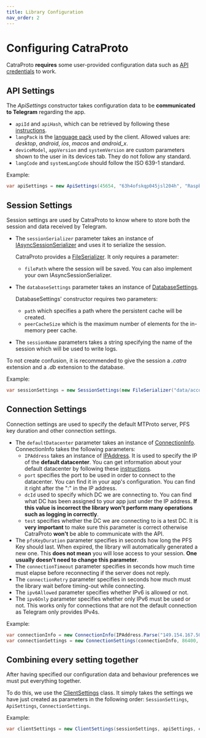 ```yaml
---
title: Library Configuration
nav_order: 2
---
```

# Configuring CatraProto
CatraProto **requires** some user-provided configuration data such as [API credentials](app_configuration.md) to work.
## API Settings
The _ApiSettings_ constructor takes configuration data to be **communicated to Telegram** regarding the app.
- `apiId` and `apiHash`, which can be retrieved by following these [instructions](app_configuration.md).
- `langPack` is the [language pack](https://telegram.org/blog/translations-iv2) used by the client. Allowed values are: _desktop_, _android_, _ios_, _macos_ and *android_x*.
- `deviceModel`, `appVersion` and `systemVersion` are custom parameters shown to the user in its devices tab. They do not follow any standard.
- `langCode` and `systemLangCode` should follow the ISO 639-1 standard.

Example:
```cs 
var apiSettings = new ApiSettings(45654, "63h4ofskqp045jsl204h", "Raspberry Pi", "1.0", "en", "tdesktop", "en", "1.0");
```
## Session Settings
Session settings are used by CatraProto to know where to store both the session and data received by Telegram.
- The `sessionSerializer` parameter takes an instance of [IAsyncSessionSerializer](https://github.com/CatraProto/Client/blob/master/src/CatraProto.Client/MTProto/Session/Interfaces/IAsyncSessionSerializer.cs) and uses it to serialize the session.

  CatraProto provides a [FileSerializer](https://github.com/CatraProto/Client/blob/master/src/CatraProto.Client/MTProto/Session/Deserializers/FileSerializer.cs).
  It only requires a parameter:
  - `filePath` where the session will be saved.
  You can also implement your own IAsyncSessionSerializer.
- The `databaseSettings` parameter takes an instance of [DatabaseSettings](https://github.com/CatraProto/Client/blob/master/src/CatraProto.Client/MTProto/Settings/DatabaseSettings.cs). 
  
    DatabaseSettings' constructor requires two parameters:
  - `path` which specifies a path where the persistent cache will be created.
  - `peerCacheSize` which is the maximum number of elements for the in-memory peer cache.
- The `sessionName` parameters takes a string specifying the name of the session which will be used to write logs.

To not create confusion, it is recommended to give the session a _.catra_ extension and a _.db_ extension to the database.

Example:
```cs 
var sessionSettings = new SessionSettings(new FileSerializer("data/accountSession.catra"), new DatabaseSettings($"data/accountData.db", 50), "Private account");
```
## Connection Settings
Connection settings are used to specify the default MTProto server, PFS key duration and other connection settings.
- The `defaultDatacenter` parameter takes an instance of [ConnectionInfo](https://github.com/CatraProto/Client/blob/master/src/CatraProto.Client/Connections/ConnectionInfo.cs).   
  ConnectionInfo takes the following parameters:
  - `IPAddress` takes an instance of [IPAddress](https://docs.microsoft.com/en-us/dotnet/api/system.net.ipaddress). It is used to specify the IP of the **default datacenter**. You can get information about your default datacenter by following these [instructions](app_configuration.md).
  - `port` specifies the port to be used in order to connect to the datacenter. You can find it in your app's configuration. You can find it right after the ":" in the IP address.
  - `dcId` used to specify which DC we are connecting to. You can find what DC has been assigned to your app just under the IP address. **If this value is incorrect the library won't perform many operations such as logging in correctly**.
  - `test` specifies whether the DC we are connecting to is a test DC. It is **very important** to make sure this parameter is correct otherwise CatraProto **won't** be able to communicate with the API. 
- The `pfsKeyDuration` parameter specifies in seconds how long the PFS Key should last. When expired, the library will automatically generated a new one. This **does not mean** you will lose access to your session. **One usually doesn't need to change this parameter**. 
- The `connectionTimeout` parameter specifies in seconds how much time must elapse before reconnecting if the server does not reply.
- The `connectionRetry` parameter specifies in seconds how much must the library wait before timing-out while connecting. 
- The `ipv6Allowed` parameter specifies whether IPv6 is allowed or not.
- The `ipv6Only` parameter specifies whether only IPv6 must be used or not. This works only for connections that are not the default connection as Telegram only provides IPv4s.

Example:
```cs 
var connectionInfo = new ConnectionInfo(IPAddress.Parse("149.154.167.50"), 443, 2, false);
var connectionSettings = new ConnectionSettings(connectionInfo, 86400, 25, 15, false, false);
```

## Combining every setting together
After having specified our configuration data and behaviour preferences we must put everything together. 

To do this, we use the [ClientSettings](https://github.com/CatraProto/Client/blob/master/src/CatraProto.Client/MTProto/Settings/ClientSettings.cs) class. It simply takes the settings we have just created as parameters in the following order: `SessionSettings`, `ApiSettings`, `ConnectionSettings`.

Example:
```cs 
var clientSettings = new ClientSettings(sessionSettings, apiSettings, connectionSettings);
```
